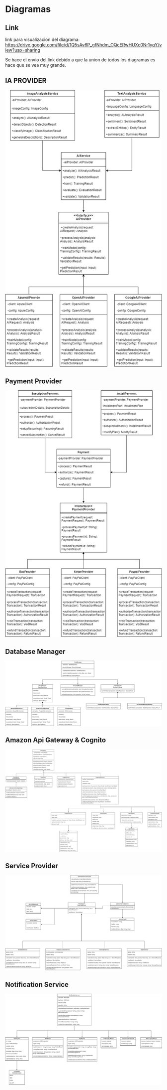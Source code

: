 # Diagramas

## Link 

link para visualizacion del diagrama: https://drive.google.com/file/d/1Q5sAv6P_gfNhdm_OQcERwHUXc0Nr1yqY/view?usp=sharing 

Se hace el envio del link debido a que la union de todos los diagramas es hace que se vea muy grande. 

## IA PROVIDER
![IA Provider](./imagenDiagrama/IA_Bridge.png)

## Payment Provider
![Payment Provider](./imagenDiagrama/PaymentBridge.png)

## Database Manager
![Database Manager](./imagenDiagrama/Database.png)

## Amazon Api Gateway & Cognito
![Amazon Api Gateway & Cognito](./imagenDiagrama/Gateway&Cognito.png)

## Service Provider
![Service Provider](./imagenDiagrama/Servicios.png)

## Notification Service
![Notification Service](./imagenDiagrama/Notificaciones.png)